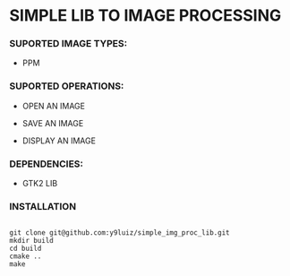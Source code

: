 # SIMPLE LIB TO IMAGE PROCESSING


### SUPORTED IMAGE TYPES:
- PPM

### SUPORTED OPERATIONS:

- OPEN AN IMAGE

- SAVE AN IMAGE

- DISPLAY AN IMAGE

### DEPENDENCIES:

-  GTK2 LIB

### INSTALLATION

```

git clone git@github.com:y9luiz/simple_img_proc_lib.git
mkdir build
cd build
cmake ..
make

```